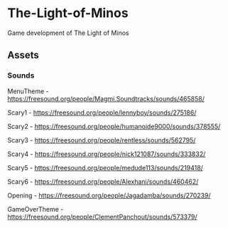 # The-Light-of-Minos
Game development of The Light of Minos


## Assets

### Sounds
MenuTheme - https://freesound.org/people/Magmi.Soundtracks/sounds/465858/

Scary1 - https://freesound.org/people/lennyboy/sounds/275186/

Scary2 - https://freesound.org/people/humanoide9000/sounds/378555/

Scary3 - https://freesound.org/people/rentless/sounds/562795/

Scary4 - https://freesound.org/people/nick121087/sounds/333832/

Scary5 - https://freesound.org/people/medude113/sounds/219418/

Scary6 - https://freesound.org/people/Alexhanj/sounds/460462/

Opening - https://freesound.org/people/Jagadamba/sounds/270239/

GameOverTheme - https://freesound.org/people/ClementPanchout/sounds/573379/
